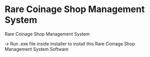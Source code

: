 # Rare Coinage Shop Management System
Rare Coinage Shop Management System

-> Run .exe file inside Installer to install this Rare Coinage Shop Management System Software
